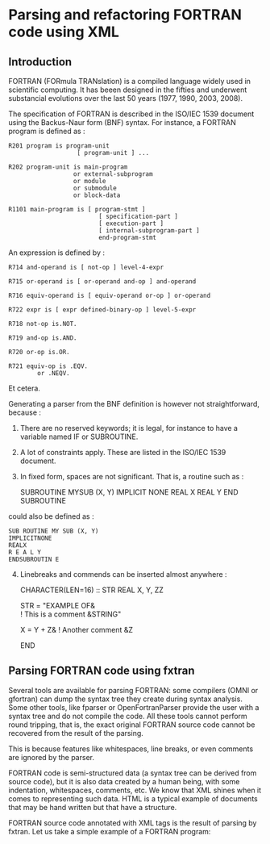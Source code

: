 # Parsing and refactoring FORTRAN code using XML

## Introduction

FORTRAN (FORmula TRANslation) is a compiled language widely used in scientific computing. It has beeen
designed in the fifties and underwent substancial evolutions over the last 50 years (1977, 1990, 2003, 2008).

The specification of FORTRAN is described in the ISO/IEC 1539 document using the Backus-Naur form (BNF) syntax. For
instance, a FORTRAN program is defined as :

    R201 program is program-unit
                       [ program-unit ] ...
    
    R202 program-unit is main-program
                      or external-subprogram
                      or module
                      or submodule
                      or block-data
    
    R1101 main-program is [ program-stmt ]
                             [ specification-part ]
                             [ execution-part ]
                             [ internal-subprogram-part ]
                             end-program-stmt

An expression is defined by :

    R714 and-operand is [ not-op ] level-4-expr

    R715 or-operand is [ or-operand and-op ] and-operand

    R716 equiv-operand is [ equiv-operand or-op ] or-operand

    R722 expr is [ expr defined-binary-op ] level-5-expr

    R718 not-op is.NOT.

    R719 and-op is.AND.

    R720 or-op is.OR.

    R721 equiv-op is .EQV.
            or .NEQV.

Et cetera.

Generating a parser from the BNF definition is however not straightforward, because :

1. There are no reserved keywords; it is legal, for instance to have a variable named IF or SUBROUTINE.
2. A lot of constraints apply. These are listed in the ISO/IEC 1539 document.
3. In fixed form, spaces are not significant. That is, a routine such as :

    SUBROUTINE MYSUB (X, Y)
    IMPLICIT NONE
    REAL X
    REAL Y
    END SUBROUTINE

could also be defined as :

    SUB ROUTINE MY SUB (X, Y)
    IMPLICITNONE
    REALX
    R E A L Y
    ENDSUBROUTIN E

4. Linebreaks and commends can be inserted almost anywhere :

    CHARACTER(LEN=16) :: STR
    REAL X, Y, ZZ
    
    STR = "EXAMPLE OF&  
    ! This is a comment
          &STRING"
    
    X = Y + Z& ! Another comment
       &Z
    
    END

## Parsing FORTRAN code using fxtran

Several tools are available for parsing FORTRAN: some compilers (OMNI or gfortran) can dump the syntax tree they 
create during syntax analysis. Some other tools, like fparser or OpenFortranParser provide the user with
a syntax tree and do not compile the code. All these tools cannot perform round tripping, that is, the exact
original FORTRAN source code cannot be recovered from the result of the parsing.

This is because features like whitespaces, line breaks, or even comments are ignored by the parser.

FORTRAN code is semi-structured data (a syntax tree can be derived from source code), but it is also data 
created by a human being, with some indentation, whitespaces, comments, etc. We know that XML shines when it
comes to representing such data. HTML is a typical example of documents that may be hand written but that have a
structure. 

FORTRAN source code annotated with XML tags is the result of parsing by fxtran. Let us take a simple example
of a FORTRAN program:







